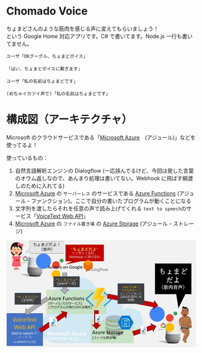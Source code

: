 # Chomado Voice

ちょまどさんのような筋肉を感じる声に変えてもらいましょう！    
という Google Home 対応アプリです。C# で書いてます。Node.js 一行も書いてません。


````
ユーザ「OKグーグル、ちょまどボイス」

「はい、ちょまどボイスに繋ぎます」

ユーザ「私の名前はちょまどです」

(めちゃイカツイ声で)「私の名前はちょまどです」
````

# 構成図（アーキテクチャ）

Microsoft のクラウドサービスである「[Microsoft Azure](https://aka.ms/azureevajp)　(アジュール)」などを使ってるよ！

使っているもの：
1. 自然言語解析エンジンの Dialogflow (一応挟んでるけど、今回は発した言葉のオウム返しなので、あんまり処理は書いてない。Webhook に飛ばす綱渡しのために入れてる)
1. [Microsoft Azure](https://aka.ms/azureevajp) の `サーバーレス` のサービスである [Azure Functions](https://azure.microsoft.com/ja-jp/services/functions/) (アジュール・ファンクション)。ここで自分の書いたプログラムが動くことになる
1. 文字列を渡したらそれを任意の声で読み上げてくれる `text to speech`のサービス「[VoiceText Web API](https://cloud.voicetext.jp/webapi)」
1. [Microsoft Azure](https://aka.ms/azureevajp) の `ファイル置き場` の [Azure Storage](https://azure.microsoft.com/ja-jp/services/storage/) (アジュール・ストレージ)

![](img/Architecture.gif)

